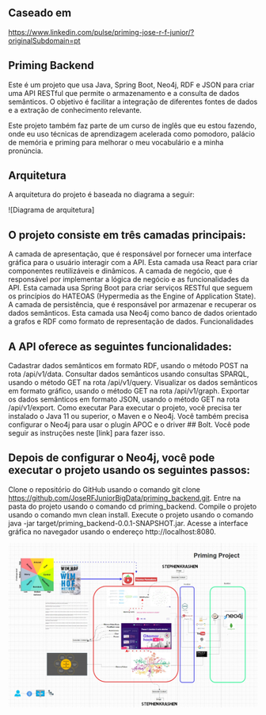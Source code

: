 ## Caseado em
https://www.linkedin.com/pulse/priming-jose-r-f-junior/?originalSubdomain=pt

## Priming Backend
Este é um projeto que usa Java, Spring Boot, Neo4j, RDF e JSON para criar uma API RESTful que permite o armazenamento e a consulta de dados semânticos. O objetivo é facilitar a integração de diferentes fontes de dados e a extração de conhecimento relevante.

Este projeto também faz parte de um curso de inglês que eu estou fazendo, onde eu uso técnicas de aprendizagem acelerada como pomodoro, palácio de memória e priming para melhorar o meu vocabulário e a minha pronúncia.

## Arquitetura
A arquitetura do projeto é baseada no diagrama a seguir:

![Diagrama de arquitetura]

## O projeto consiste em três camadas principais:

A camada de apresentação, que é responsável por fornecer uma interface gráfica para o usuário interagir com a API. Esta camada usa React para criar componentes reutilizáveis e dinâmicos.
A camada de negócio, que é responsável por implementar a lógica de negócio e as funcionalidades da API. Esta camada usa Spring Boot para criar serviços RESTful que seguem os princípios do HATEOAS (Hypermedia as the Engine of Application State).
A camada de persistência, que é responsável por armazenar e recuperar os dados semânticos. Esta camada usa Neo4j como banco de dados orientado a grafos e RDF como formato de representação de dados.
Funcionalidades
## A API oferece as seguintes funcionalidades:

Cadastrar dados semânticos em formato RDF, usando o método POST na rota /api/v1/data.
Consultar dados semânticos usando consultas SPARQL, usando o método GET na rota /api/v1/query.
Visualizar os dados semânticos em formato gráfico, usando o método GET na rota /api/v1/graph.
Exportar os dados semânticos em formato JSON, usando o método GET na rota /api/v1/export.
Como executar
Para executar o projeto, você precisa ter instalado o Java 11 ou superior, o Maven e o Neo4j. Você também precisa configurar o Neo4j para usar o plugin APOC e o driver ## Bolt. Você pode seguir as instruções neste [link] para fazer isso.

## Depois de configurar o Neo4j, você pode executar o projeto usando os seguintes passos:

Clone o repositório do GitHub usando o comando git clone https://github.com/JoseRFJuniorBigData/priming_backend.git.
Entre na pasta do projeto usando o comando cd priming_backend.
Compile o projeto usando o comando mvn clean install.
Execute o projeto usando o comando java -jar target/priming_backend-0.0.1-SNAPSHOT.jar.
Acesse a interface gráfica no navegador usando o endereço http://localhost:8080.

![v1.png](img%2Fv1.png)
